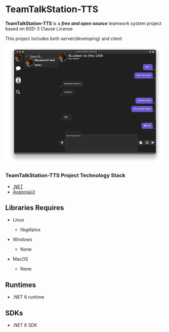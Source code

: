 # TeamTalkStation-TTS #



**TeamTalkStation-TTS** is a ***free and open source*** teamwork system project based on BSD-3 Clause License

This project includes both server(developing) and client



![MainWindow](./TeamTalkStation-TTS_Client/EffectImages/Result000.png "MainWindow")







### TeamTalkStation-TTS Project Technology Stack ### 



- [.NET](https://dotnet.microsoft.com/)
- [AvaloniaUI](http://avaloniaui.net/)



## Libraries Requires ## 

+ Linux

  + libgdiplus

    

+ Windows

  + None

    

+ MacOS

  + None

    

## Runtimes ##

+ .NET 6 runtime





## SDKs ##

+ .NET 6 SDK
